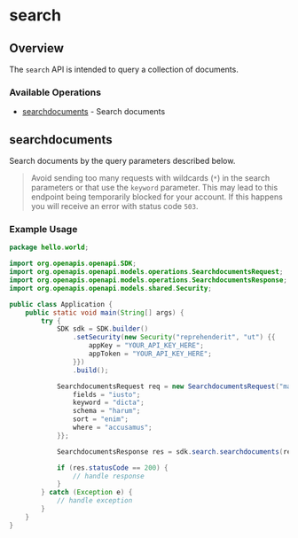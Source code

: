 # search

## Overview

The `search` API is intended to query a collection of documents.	

### Available Operations

* [searchdocuments](#searchdocuments) - Search documents

## searchdocuments

Search documents by the query parameters described below.

> Avoid sending too many requests with wildcards (`*`) in the search parameters or that use the `keyword` parameter. This may lead to this endpoint being temporarily blocked for your account. If this happens you will receive an error with status code `503`.

### Example Usage

```java
package hello.world;

import org.openapis.openapi.SDK;
import org.openapis.openapi.models.operations.SearchdocumentsRequest;
import org.openapis.openapi.models.operations.SearchdocumentsResponse;
import org.openapis.openapi.models.shared.Security;

public class Application {
    public static void main(String[] args) {
        try {
            SDK sdk = SDK.builder()
                .setSecurity(new Security("reprehenderit", "ut") {{
                    appKey = "YOUR_API_KEY_HERE";
                    appToken = "YOUR_API_KEY_HERE";
                }})
                .build();

            SearchdocumentsRequest req = new SearchdocumentsRequest("maiores", "dicta", "corporis", "dolore") {{
                fields = "iusto";
                keyword = "dicta";
                schema = "harum";
                sort = "enim";
                where = "accusamus";
            }};            

            SearchdocumentsResponse res = sdk.search.searchdocuments(req);

            if (res.statusCode == 200) {
                // handle response
            }
        } catch (Exception e) {
            // handle exception
        }
    }
}
```
